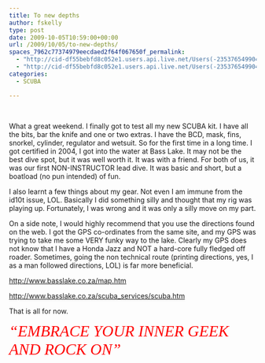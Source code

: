 ```yaml
---
title: To new depths
author: fskelly
type: post
date: 2009-10-05T10:59:00+00:00
url: /2009/10/05/to-new-depths/
spaces_7962c77374979eecdaed2f64f067650f_permalink:
  - "http://cid-df55bebfd8c052e1.users.api.live.net/Users(-2353765499046702367)/Blogs('DF55BEBFD8C052E1!116')/Entries('DF55BEBFD8C052E1!2371')?authkey=22Fzl6To93U%24"
  - "http://cid-df55bebfd8c052e1.users.api.live.net/Users(-2353765499046702367)/Blogs('DF55BEBFD8C052E1!116')/Entries('DF55BEBFD8C052E1!2371')?authkey=22Fzl6To93U%24"
categories:
  - SCUBA

---
```

<div id="msgcns!DF55BEBFD8C052E1!2371" class="bvMsg">
  <p>
     
  </p>
  
  <p>
    What a great weekend. I finally got to test all my new SCUBA kit. I have all the bits, bar the knife and one or two extras. I have the BCD, mask, fins, snorkel, cylinder, regulator and wetsuit. So for the first time in a long time. I got certified in 2004, I got into the water at Bass Lake. It may not be the best dive spot, but it was well worth it. It was with a friend. For both of us, it was our first NON-INSTRUCTOR lead dive. It was basic and short, but a boatload (no pun intended) of fun.
  </p>
  
  <p>
    I also learnt a few things about my gear. Not even I am immune from the id10t issue, LOL. Basically I did something silly and thought that my rig was playing up. Fortunately, I was wrong and it was only a silly move on my part.
  </p>
  
  <p>
    On a side note, I would highly recommend that you use the directions found on the web. I got the GPS co-ordinates from the same site, and my GPS was trying to take me some VERY funky way to the lake. Clearly my GPS does not know that I have a Honda Jazz and NOT a hard-core fully fledged off roader. Sometimes, going the non technical route (printing directions, yes, I as a man followed directions, LOL) is far more beneficial.
  </p>
  
  <p>
    <a title="http://www.basslake.co.za/map.htm" href="http://www.basslake.co.za/map.htm">http://www.basslake.co.za/map.htm</a>
  </p>
  
  <p>
    <a title="http://www.basslake.co.za/scuba_services/scuba.htm" href="http://www.basslake.co.za/scuba_services/scuba.htm">http://www.basslake.co.za/scuba_services/scuba.htm</a>
  </p>
  
  <p>
    That is all for now.
  </p>
  
  <p>
    <font color="#ff0000" size="6" face="Broadway"><em>“EMBRACE YOUR INNER GEEK AND ROCK ON”</em></font>
  </p></p>
</div>